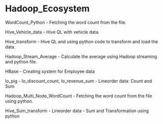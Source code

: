 # Hadoop_Ecosystem

WordCount_Python - Fetching the word count from the file.

Hive_Vehicle_data - Hive QL with vehicle data.

Hive_transform - Hive QL and using python code to transform and load the data.

Hadoop_Stream_Average - Calculate the average using Hadoop streaming and python file.

HBase - Creating system for Employee data

lo_pig - lo_discount_count, lo_revenue_sum - Lineorder data: Count and Sum

Hadoop_Multi_Node_WordCount - Fetching the word count from the file using python.

Hive_Sum_transform - Lineorder data - Sum and Transformation using python
